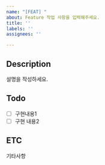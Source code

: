 ```yaml
---
name: "[FEAT] "
about: Feature 작업 사항을 입력해주세요.
title: ''
labels: ''
assignees: ''

---
```


## Description

설명을 작성하세요.

## Todo

- [ ] 구현내용1
- [ ] 구현 내용2

## ETC

기타사항

